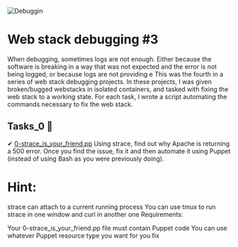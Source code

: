 ![Debuggin](https://s3.amazonaws.com/intranet-projects-files/holbertonschool-sysadmin_devops/293/d42WuBh.png)


# Web stack debugging #3

When debugging, sometimes logs are not enough. Either because the software is breaking in a way that was not expected and the error is not being logged, or because logs are not providing e
This was the fourth in a series of web stack debugging projects. In these projects, I was given broken/bugged webstacks in isolated containers, and tasked with fixing the web stack to a working state. For each task, I wrote a script automating the commands necessary to fix the web stack.

## Tasks_0 📃
✔ [0-strace_is_your_friend.pp](https://github.com/Tobezz/alx-system_engineering-devops/blob/master/0x17-web_stack_debugging_3/0-strace_is_your_friend.pp)
Using strace, find out why Apache is returning a 500 error. Once you find the issue, fix it and then automate it using Puppet (instead of using Bash as you were previously doing).

# Hint:

strace can attach to a current running process
You can use tmux to run strace in one window and curl in another one
Requirements:

Your 0-strace_is_your_friend.pp file must contain Puppet code
You can use whatever Puppet resource type you want for you fix
